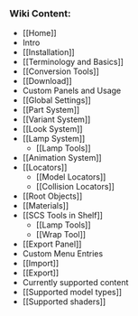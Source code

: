 ### Wiki Content:
* [[Home]]
* Intro
 * [[Installation]]
 * [[Terminology and Basics]]
 * [[Conversion Tools]]
* [[Download]]
*  Custom Panels and Usage
 * [[Global Settings]]
 * [[Part System]]
 * [[Variant System]]
 * [[Look System]]
 * [[Lamp System]]
    * [[Lamp Tools]]
 * [[Animation System]]
 * [[Locators]]
    * [[Model Locators]]
    * [[Collision Locators]]
 * [[Root Objects]]
 * [[Materials]]
 * [[SCS Tools in Shelf]]
    * [[Lamp Tools]]
    * [[Wrap Tool]]
 * [[Export Panel]]
* Custom Menu Entries
 * [[Import]]
 * [[Export]]
* Currently supported content
 * [[Supported model types]]
 * [[Supported shaders]]
